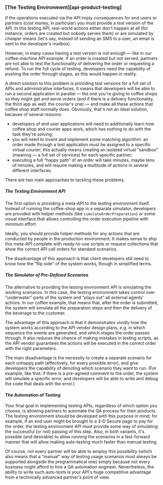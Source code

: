 ### [The Testing Environment][api-product-testing]

If the operations executed via the API imply consequences for end users or partners (cost money, in particular) you must provide a test version of the API. In this testing API, real-world actions either don't happen at all (for instance, orders are created but nobody serves them) or are simulated by cheaper means (let's say, instead of sending an SMS to a user, an email is sent to the developer's mailbox).

However, in many cases having a test version is not enough — like in our coffee-machine API example. If an order is created but not served, partners are not able to test the functionality of delivering the order or requesting a refund. To run the full cycle of testing, developers need the capability of pushing the order through stages, as this would happen in reality.

A direct solution to this problem is providing test versions for a full set of APIs and administrative interfaces. It means that developers will be able to run a second application in parallel — the one you're giving to coffee shops so they might get and serve orders (and if there is a delivery functionality, the third app as well: the courier's one) — and make all these actions that coffee shop staff normally does. Obviously, that's not an ideal solution, because of several reasons:
  * developers of end user applications will need to additionally learn how coffee shop and courier apps work, which has nothing to do with the task they're solving;
  * you will need to invent and implement some matching algorithm: an order made through a test application must be assigned to a specific virtual courier; this actually means creating an isolated virtual “sandbox” (meaning — a full set of services) for each specific partner;
  * executing a full “happy path” of an order will take minutes, maybe tens of minutes, and will require making a multitude of actions in several different interfaces.

There are two main approaches to tackling these problems.

##### The Testing Environment API

The first option is providing a meta-API to the testing environment itself. Instead of running the coffee-shop app in a separate simulator, developers are provided with helper methods (like `simulateOrderPreparation`) or some visual interface that allows controlling the order execution pipeline with minimum effort.

Ideally, you should provide helper methods for any actions that are conducted by people in the production environment. It makes sense to ship this meta-API complete with ready-to-use scripts or request collections that show the correct API call orders for standard scenarios. 

The disadvantage of this approach is that client developers still need to know how the “flip side” of the system works, though in simplified terms.

##### The Simulator of Pre-Defined Scenarios

The alternative to providing the testing environment API is simulating the working scenarios. In this case, the testing environment takes control over “underwater” parts of the system and “plays out” all external agents' actions. In our coffee example, that means that, after the order is submitted, the system will simulate all the preparation steps and then the delivery of the beverage to the customer.

The advantage of this approach is that it demonstrates vividly how the system works according to the API vendor design plans, e.g. in which sequence the events are generated, and which stages the order passes through. It also reduces the chance of making mistakes in testing scripts, as the API vendor guarantees the actions will be executed in the correct order with the right parameters.

The main disadvantage is the necessity to create a separate scenario for each unhappy path (effectively, for every possible error), and give developers the capability of denoting which scenario they want to run. (For example, like that: if there is a pre-agreed comment to the order, the system will simulate a specific error, and developers will be able to write and debug the code that deals with the error.)

#### The Automation of Testing

Your final goal in implementing testing APIs, regardless of which option you choose, is allowing partners to automate the QA process for their products. The testing environment should be developed with this purpose in mind; for example, if an end user might be brought to a 3-D Secure page to pay for the order, the testing environment API must provide some way of simulating the successful (or not) passing of this step. Also, in both variants, it's possible (and desirable) to allow running the scenarios in a fast-forward manner that will allow making auto-testing much faster than manual testing.

Of course, not every partner will be able to employ this possibility (which also means that a “manual” way of testing usage scenarios must always be supported alongside the programmatical one) simply because not every business might afford to hire a QA automation engineer. Nevertheless, the ability to write such auto-tests is your API's huge competitive advantage from a technically advanced partner's point of view. 